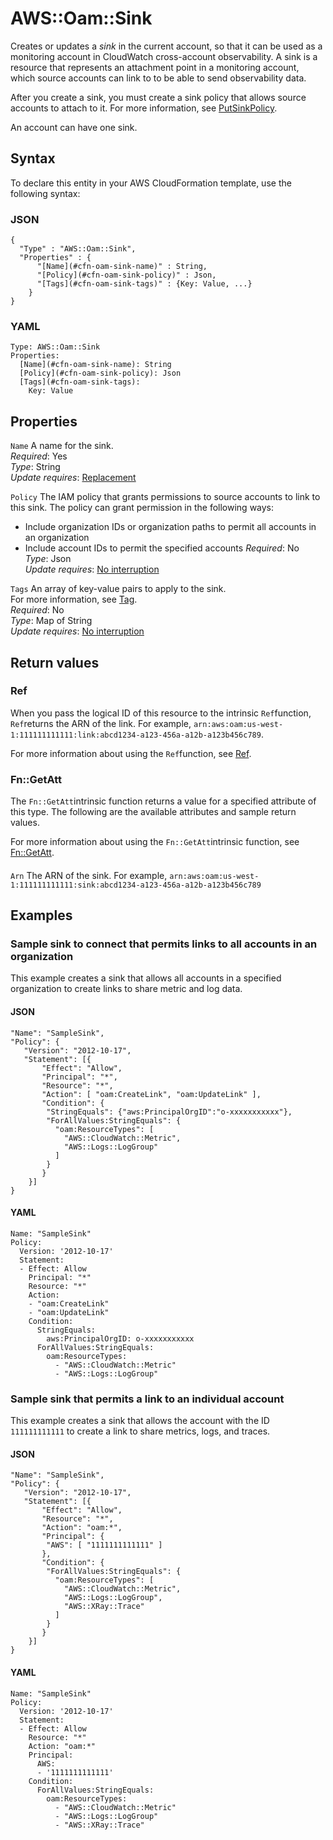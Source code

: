 # AWS::Oam::Sink<a name="aws-resource-oam-sink"></a>

Creates or updates a *sink* in the current account, so that it can be used as a monitoring account in CloudWatch cross\-account observability\. A sink is a resource that represents an attachment point in a monitoring account, which source accounts can link to to be able to send observability data\.

After you create a sink, you must create a sink policy that allows source accounts to attach to it\. For more information, see [PutSinkPolicy](https://docs.aws.amazon.com/OAM/latest/APIReference/API_PutSinkPolicy.html)\.

An account can have one sink\.

## Syntax<a name="aws-resource-oam-sink-syntax"></a>

To declare this entity in your AWS CloudFormation template, use the following syntax:

### JSON<a name="aws-resource-oam-sink-syntax.json"></a>

```
{
  "Type" : "AWS::Oam::Sink",
  "Properties" : {
      "[Name](#cfn-oam-sink-name)" : String,
      "[Policy](#cfn-oam-sink-policy)" : Json,
      "[Tags](#cfn-oam-sink-tags)" : {Key: Value, ...}
    }
}
```

### YAML<a name="aws-resource-oam-sink-syntax.yaml"></a>

```
Type: AWS::Oam::Sink
Properties: 
  [Name](#cfn-oam-sink-name): String
  [Policy](#cfn-oam-sink-policy): Json
  [Tags](#cfn-oam-sink-tags): 
    Key: Value
```

## Properties<a name="aws-resource-oam-sink-properties"></a>

`Name`  <a name="cfn-oam-sink-name"></a>
A name for the sink\.  
*Required*: Yes  
*Type*: String  
*Update requires*: [Replacement](https://docs.aws.amazon.com/AWSCloudFormation/latest/UserGuide/using-cfn-updating-stacks-update-behaviors.html#update-replacement)

`Policy`  <a name="cfn-oam-sink-policy"></a>
The IAM policy that grants permissions to source accounts to link to this sink\. The policy can grant permission in the following ways:  
+ Include organization IDs or organization paths to permit all accounts in an organization
+ Include account IDs to permit the specified accounts
*Required*: No  
*Type*: Json  
*Update requires*: [No interruption](https://docs.aws.amazon.com/AWSCloudFormation/latest/UserGuide/using-cfn-updating-stacks-update-behaviors.html#update-no-interrupt)

`Tags`  <a name="cfn-oam-sink-tags"></a>
An array of key\-value pairs to apply to the sink\.  
For more information, see [Tag](https://docs.aws.amazon.com/AWSCloudFormation/latest/UserGuide/aws-properties-resource-tags.html)\.  
*Required*: No  
*Type*: Map of String  
*Update requires*: [No interruption](https://docs.aws.amazon.com/AWSCloudFormation/latest/UserGuide/using-cfn-updating-stacks-update-behaviors.html#update-no-interrupt)

## Return values<a name="aws-resource-oam-sink-return-values"></a>

### Ref<a name="aws-resource-oam-sink-return-values-ref"></a>

When you pass the logical ID of this resource to the intrinsic `Ref`function, `Ref`returns the ARN of the link\. For example, `arn:aws:oam:us-west-1:111111111111:link:abcd1234-a123-456a-a12b-a123b456c789`\.

For more information about using the `Ref`function, see [Ref](https://docs.aws.amazon.com/AWSCloudFormation/latest/UserGuide/intrinsic-function-reference-ref.html)\.

### Fn::GetAtt<a name="aws-resource-oam-sink-return-values-fn--getatt"></a>

The `Fn::GetAtt`intrinsic function returns a value for a specified attribute of this type\. The following are the available attributes and sample return values\.

For more information about using the `Fn::GetAtt`intrinsic function, see [Fn::GetAtt](https://docs.aws.amazon.com/AWSCloudFormation/latest/UserGuide/intrinsic-function-reference-getatt.html)\.

#### <a name="aws-resource-oam-sink-return-values-fn--getatt-fn--getatt"></a>

`Arn`  <a name="Arn-fn::getatt"></a>
The ARN of the sink\. For example, `arn:aws:oam:us-west-1:111111111111:sink:abcd1234-a123-456a-a12b-a123b456c789`

## Examples<a name="aws-resource-oam-sink--examples"></a>



### Sample sink to connect that permits links to all accounts in an organization<a name="aws-resource-oam-sink--examples--Sample_sink_to_connect_that_permits_links_to_all_accounts_in_an_organization"></a>

This example creates a sink that allows all accounts in a specified organization to create links to share metric and log data\.

#### JSON<a name="aws-resource-oam-sink--examples--Sample_sink_to_connect_that_permits_links_to_all_accounts_in_an_organization--json"></a>

```
"Name": "SampleSink",
"Policy": {
   "Version": "2012-10-17",
   "Statement": [{
       "Effect": "Allow",
       "Principal": "*",
       "Resource": "*",
       "Action": [ "oam:CreateLink", "oam:UpdateLink" ],
       "Condition": {
        "StringEquals": {"aws:PrincipalOrgID":"o-xxxxxxxxxxx"},
        "ForAllValues:StringEquals": {
          "oam:ResourceTypes": [
            "AWS::CloudWatch::Metric",
            "AWS::Logs::LogGroup"
          ]
        }
       }
    }]
}
```

#### YAML<a name="aws-resource-oam-sink--examples--Sample_sink_to_connect_that_permits_links_to_all_accounts_in_an_organization--yaml"></a>

```
Name: "SampleSink"
Policy:
  Version: '2012-10-17'
  Statement:
  - Effect: Allow
    Principal: "*"
    Resource: "*"
    Action:
    - "oam:CreateLink"
    - "oam:UpdateLink"
    Condition:
      StringEquals:
        aws:PrincipalOrgID: o-xxxxxxxxxxx
      ForAllValues:StringEquals:
        oam:ResourceTypes:
          - "AWS::CloudWatch::Metric"
          - "AWS::Logs::LogGroup"
```

### Sample sink that permits a link to an individual account<a name="aws-resource-oam-sink--examples--Sample_sink_that_permits_a_link_to_an_individual_account"></a>

This example creates a sink that allows the account with the ID `111111111111` to create a link to share metrics, logs, and traces\.

#### JSON<a name="aws-resource-oam-sink--examples--Sample_sink_that_permits_a_link_to_an_individual_account--json"></a>

```
"Name": "SampleSink",
"Policy": {
   "Version": "2012-10-17",
   "Statement": [{
       "Effect": "Allow",
       "Resource": "*",
       "Action": "oam:*",
       "Principal": {
        "AWS": [ "1111111111111" ]
       },
       "Condition": {
        "ForAllValues:StringEquals": {
          "oam:ResourceTypes": [
            "AWS::CloudWatch::Metric",
            "AWS::Logs::LogGroup",
            "AWS::XRay::Trace"
          ]
        }
       }
    }]
}
```

#### YAML<a name="aws-resource-oam-sink--examples--Sample_sink_that_permits_a_link_to_an_individual_account--yaml"></a>

```
Name: "SampleSink"
Policy:
  Version: '2012-10-17'
  Statement:
  - Effect: Allow
    Resource: "*"
    Action: "oam:*"
    Principal:
      AWS:
      - '1111111111111'
    Condition:
      ForAllValues:StringEquals:
        oam:ResourceTypes:
          - "AWS::CloudWatch::Metric"
          - "AWS::Logs::LogGroup"
          - "AWS::XRay::Trace"
```